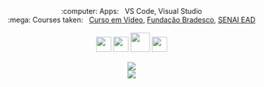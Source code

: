 <div align="center">
  :computer: Apps: &nbsp; VS Code, Visual Studio
  <br/>
  :mega: Courses taken: &nbsp; 
    <a href="https://www.cursoemvideo.com/">Curso em Vídeo</a>, 
    <a href="https://www.ev.org.br/">Fundação Bradesco</a>,
    <a href = "https://online.sp.senai.br/curso/95088/483/competencia-transversal-logica-de-programacao">SENAI EAD</a>
  <br/><br/>
  <code><img height="30" src="https://cdn.jsdelivr.net/gh/devicons/devicon/icons/csharp/csharp-original.svg" /></code>
  <code><img height="30" src="https://cdn.jsdelivr.net/gh/devicons/devicon/icons/dotnetcore/dotnetcore-original.svg" /></code>
  <code><img height="38" src="https://cdn.jsdelivr.net/gh/devicons/devicon/icons/java/java-original-wordmark.svg" / /></code>
  <code><img height="30" src="https://cdn.jsdelivr.net/gh/devicons/devicon/icons/javascript/javascript-original.svg" /></code>
  <br/><br/>
  <img src="http://github-readme-streak-stats.herokuapp.com?user=GustavoSousa4&theme=dark&date_format=j%2Fn%5B%2FY%5D&dates=CFEDFF&background=09070F"/><br/>
  <img src="https://profile-counter.glitch.me/GustavoSousa4/count.svg"/>
<!--   <p>started 03/05/22</p> -->
</div>
<link rel="stylesheet" href="https://cdn.jsdelivr.net/gh/devicons/devicon@v2.15.1/devicon.min.css">
